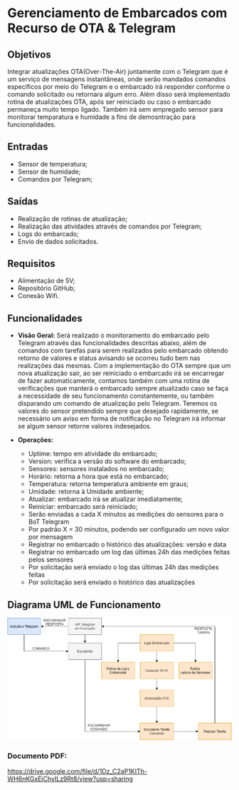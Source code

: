 # Gerenciamento de Embarcados com Recurso de OTA & Telegram
## Objetivos
Integrar atualizações OTA(Over-The-Air) juntamente com o Telegram que é um serviço de mensagens instantâneas, onde serão mandados comandos específicos por meio do Telegram e o embarcado irá responder conforme o comando solicitado ou retornara algum erro. Além disso será implementado rotina de atualizações OTA, após ser reiniciado ou caso o embarcado permaneça muito tempo ligado. Também irá sem empregado sensor para monitorar temparatura e humidade a fins de demosntração para funcionalidades.

## Entradas
  * Sensor de temperatura;
  * Sensor de humidade;
  * Comandos por Telegram;

## Saídas
  * Realização de rotinas de atualização;
  * Realização das atividades através de comandos por Telegram;
  * Logs do embarcado;
  * Envio de dados solicitados.
  
## Requisitos
  * Alimentação de 5V;
  * Repositório GitHub;
  * Conexão Wifi.

## Funcionalidades
* **Visão Geral:** Será realizado o monitoramento do embarcado pelo Telegram através das funcionalidades descritas abaixo, além de comandos com tarefas para serem realizados pelo embarcado obtendo retorno de valores e status avisando se ocorreu tudo bem nas realizações das mesmas. Com a implementação do OTA sempre que um nova atualização sair, ao ser reiniciado o embarcado irá se encarregar de fazer automaticamente, contamos também com uma rotina de verificações que manterá o embarcado sempre atualizado caso se faça a necessidade de seu funcionamento constantemente, ou também disparando um comando de atualização pelo Telegram. Teremos os valores do sensor pretendido sempre que desejado rapidamente, se necessário um aviso em forma de notificação no Telegram irá informar se algum sensor retorne valores indesejados. 

* **Operações:**
  * Uptime: tempo em atividade do embarcado;
  * Version: verifica a versão do software do embarcado;
  * Sensores: sensores instalados no embarcado;
  * Horário: retorna a hora que está no embarcado;
  * Temperatura: retorna temperatura ambiente em graus;
  * Umidade: retorna à Umidade ambiente;
  * Atualizar: embarcado irá se atualizar imediatamente;
  * Reiniciar: embarcado será reiniciado;
  * Serão enviadas a cada X minutos as medições do sensores para o BoT Telegram
  * Por padrão X = 30 minutos, podendo ser configurado um novo valor por mensagem
  * Registrar no embarcado o histórico das atualizações: versão e data
  * Registrar no embarcado um log das últimas 24h das medições feitas pelos sensores
  * Por solicitação será enviado o log das últimas 24h das medições feitas
  * Por solicitação será enviado o histórico das atualizações

## Diagrama UML de Funcionamento
![alt text](https://github.com/lucaspenning/Telegram_OTA/blob/main/Imagens/Diagrama%20UML.png)


### Documento PDF:
https://drive.google.com/file/d/1Dz_C2aP1KITh-WH6nKGxEjChyILz9Rt8/view?usp=sharing
